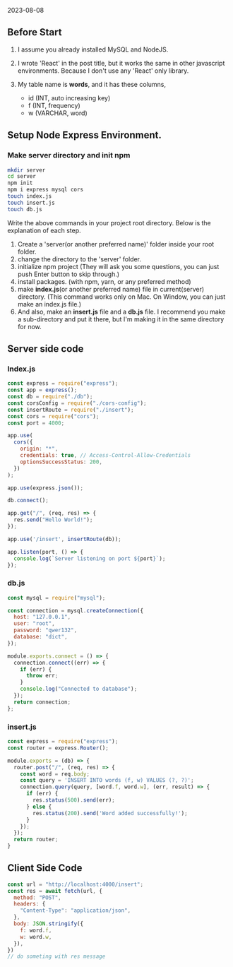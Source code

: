 2023-08-08

## Before Start

1. I assume you already installed MySQL and NodeJS.

2. I wrote 'React' in the post title, but it works the same in other javascript environments.
   Because I don't use any 'React' only library.
3. My table name is **words**, and it has these columns,
   - id (INT, auto increasing key)
   - f (INT, frequency)
   - w (VARCHAR, word)

## Setup Node Express Environment.

### Make server directory and init npm

```bash
mkdir server
cd server
npm init
npm i express mysql cors
touch index.js
touch insert.js
touch db.js
```

Write the above commands in your project root directory.
Below is the explanation of each step.

1. Create a 'server(or another preferred name)' folder inside your root folder.
2. change the directory to the 'server' folder.
3. initialize npm project (They will ask you some questions, you can just push Enter button to skip through.)
4. install packages. (with npm, yarn, or any preferred method)
5. make **index.js**(or another preferred name) file in current(server) directory.
   (This command works only on Mac. On Window, you can just make an index.js file.)
6. And also, make an **insert.js** file and a **db.js** file. I recommend you make a sub-directory and put it there, but I'm making it in the same directory for now.

## Server side code

### Index.js

```javascript
const express = require("express");
const app = express();
const db = require("./db");
const corsConfig = require("./cors-config");
const insertRoute = require("./insert");
const cors = require("cors");
const port = 4000;

app.use(
  cors({
    origin: "*",
    credentials: true, // Access-Control-Allow-Credentials
    optionsSuccessStatus: 200,
  })
);

app.use(express.json());

db.connect();

app.get("/", (req, res) => {
  res.send("Hello World!");
});

app.use('/insert', insertRoute(db));

app.listen(port, () => {
  console.log(`Server listening on port ${port}`);
});
```



### db.js

```javascript
const mysql = require("mysql");

const connection = mysql.createConnection({
  host: "127.0.0.1",
  user: "root",
  password: "qwer132",
  database: "dict",
});

module.exports.connect = () => {
  connection.connect((err) => {
    if (err) {
      throw err;
    }
    console.log("Connected to database");
  });
  return connection;
};
```

### insert.js

```javascript
const express = require("express");
const router = express.Router();

module.exports = (db) => {
  router.post("/", (req, res) => {
    const word = req.body;
    const query = 'INSERT INTO words (f, w) VALUES (?, ?)';
    connection.query(query, [word.f, word.w], (err, result) => {
      if (err) {
        res.status(500).send(err);
      } else {
        res.status(200).send('Word added successfully!');
      }
    });
  });
  return router;
}
```

## Client Side Code

```javascript
const url = "http://localhost:4000/insert";
const res = await fetch(url, {
  method: "POST",
  headers: {
    "Content-Type": "application/json",
  },
  body: JSON.stringify({
    f: word.f,
    w: word.w,
  }),
})
// do someting with res message
```
